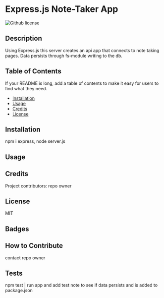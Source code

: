 
# Express.js Note-Taker App

![Github license](http://img.shields.io/badge/license-MIT-blue.svg)

## Description
Using Express.js this server creates an api app that connects to note taking pages. Data persists through fs-module writing to the db.


## Table of Contents
If your README is long, add a table of contents to make it easy for users to find what they need.
- [Installation](#installation)
- [Usage](#usage)
- [Credits](#credits)
- [License](#license)

## Installation
npm i express, node server.js

## Usage



## Credits
Project contributors: repo owner

## License
MIT

## Badges


## How to Contribute
contact repo owner

## Tests
npm test | run app and add test note to see if data persists and is added to package.json
  